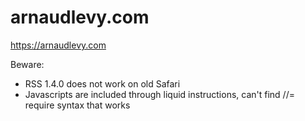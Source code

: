 # arnaudlevy.com

https://arnaudlevy.com


Beware:
- RSS 1.4.0 does not work on old Safari
- Javascripts are included through liquid instructions, can't find //= require syntax that works
